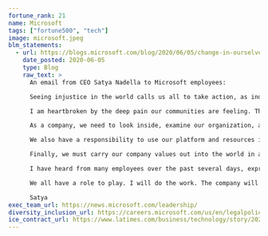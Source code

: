 ```yaml
---
fortune_rank: 21
name: Microsoft
tags: ["fortune500", "tech"]
image: microsoft.jpeg
blm_statements:
  - url: https://blogs.microsoft.com/blog/2020/06/05/change-in-ourselves-helps-drive-change-in-the-world/
    date_posted: 2020-06-05
    type: Blog
    raw_text: >
      An email from CEO Satya Nadella to Microsoft employees: 

      Seeing injustice in the world calls us all to take action, as individuals and as a company. Sometimes this action is personal – what do I do to change? Sometimes it is organizational – what changes do I need to make around me? And sometimes it is reflected into the world – what can we do as a company to accelerate the change we desire? As we see the everyday racism, bias and violence experienced by the Black and African American community, the tragic and horrific murders of so many, the violence in cities across the US, it is time for us to act in all arenas. As I shared in our Employee Town Hall last week, each of us – starting with me and the senior leaders at the company – has a role to play. We cannot episodically wake up when a new tragedy occurs. A systemic problem requires a holistic response.  

      I am heartbroken by the deep pain our communities are feeling. The results of systemic racism, which have impacted opportunities and exacerbated injustices for Black and African American communities, urge me to consider my own role as a leader. I must continue my journey of understanding and empathy and examine actions I take, or don’t take, every day. Listening and learning from my Black and African American colleagues is helping me develop a better understanding of their experience. And I take accountability for my own continued learning on the realities of privilege, inequity and race and modeling the behavior I want to see in the world.  

      As a company, we need to look inside, examine our organization, and do better. For us to have the permission to ask the world to change, we must change first. We have to embrace the same speed and mindset that we do in anticipating and building for future technological shifts. Each day, we work to bridge the gap between the culture we espouse and our daily lived experience, but we must do more and do it faster. In order to be successful as a business in empowering everyone on the planet, we need to reflect the world we serve. This is our commitment; we have goals and programs to improve representation in all roles and at all levels. We’re investing in the talent pipeline broadly, as we’ve expanded our connections with Historically Black Colleges and Universities. We also have to create an environment where all voices are heard and valued, that’s why inclusion is a core priority for each one of us. I ask each of us to recommit to our shared D&I priority, participate in our inclusion learning programs, use the tools and resources we have shared on becoming an effective ally for others. We have the capabilities to make Microsoft more diverse and inclusive, but we must do the work.  

      We also have a responsibility to use our platform and resources intentionally to address systemic inequities in our communities and in society broadly. This is the work we need to do to have lasting impact. For example, we’re using our technology and our voice toward a more equitable criminal justice system with our Criminal Justice Reform Initiative. We created our Supplier Diversity program 15 years ago, so our supplier companies better reflected the diversity of our customers. Today, it makes up nearly 10 percent of our supplier spend. That spend has an amplifying effect, growing the local economies in the communities where those businesses are located. We need to keep building on this work in every community we operate in.   

      Finally, we must carry our company values out into the world in a way that reflects our strengths and expertise. To this end, we will deepen our engagement with six organizations that are advancing social justice, helping community organizers address racial inequality, and offering solidarity to the Black community: Black Lives Matter Foundation, Equal Justice Initiative, Innocence Project, The Leadership Conference, Minnesota Freedom Fund, and NAACP Legal Defense & Education Fund. This starts with a company donation of $250,000 to each of these organizations ($1.5 million in total), followed by a company match of our employees’ contributions to eligible organizations. Together, through your giving and the company match, we have donated more than $15 million to civil rights, social action, and advocacy nonprofit organizations since 2015.

      I have heard from many employees over the past several days, expressing calls for action, calls for reflection, calls for change. My response to all of you is this: Yes. We have to act. And our actions must reflect the values of our company and be directly informed by the needs of the Black and African American community. We must continue to nurture the energy and passion that the Blacks at Microsoft employee resource group fueled in all of us since its founding in 1989. We have been on a cultural transformation journey and must accelerate our pace of change. Each of us, starting with me, must look at where we are as individuals, confront our fixed mindset and act. Our humanity is what calls out to us to make the world a better place. 

      We all have a role to play. I will do the work. The company will do the work. I am asking each of you to do the work. And together, we will help make the difference we want to see in the world. 

      Satya
exec_team_url: https://news.microsoft.com/leadership/
diversity_inclusion_url: https://careers.microsoft.com/us/en/legalpolicies
ice_contract_url: https://www.latimes.com/business/technology/story/2020-06-12/github-ceo-black-lives-matter-employees-demand-end-ice-contract
---
```

